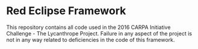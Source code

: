 # Red Eclipse Framework

This repository contains all code used in the 2016 CARPA Initiative Challenge - The Lycanthrope Project. Failure in any aspect of the project is not in any way related to deficiencies in the code of this framework.

